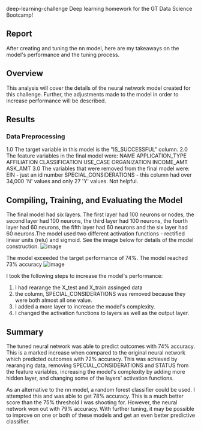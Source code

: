 deep-learning-challenge
Deep learning homework for the GT Data Science Bootcamp!

## Report

After creating and tuning the nn model, here are my takeaways on the model's performance and the tuning process.

## Overview

This analysis will cover the details of the neural network model created for this challenge. Further, the adjustments made to the model in order to increase performance will be described.

## Results

### Data Preprocessing

1.0  The target variable in this model is the "IS_SUCCESSFUL" column.
2.0 The feature variables in the final model were:
    NAME
    APPLICATION_TYPE
    AFFILIATION
    CLASSIFICATION
    USE_CASE
    ORGANIZATION
    INCOME_AMT
    ASK_AMT
3.0 The variables that were removed from the final model were:
     EIN - just an id number
     SPECIAL_CONSIDERATIONS - this column had over 34,000 'N' values and only 27 'Y' values. Not helpful.

## Compiling, Training, and Evaluating the Model
The final model had six layers. The first layer had 100 neurons or nodes, the second layer had 100 neurons, the third layer had 100 neurons, the fourth layer had 60 neurons, the fifth layer had 60 neurons and the six layer had 60 neurons.The model used two different  activation functions - rectified linear units (relu) and sigmoid. See the image below for details of the model construction.
![image](https://github.com/Hardikgehlot1/deep-learning-challenge/assets/120690578/e2dcf714-4190-4bc1-94a6-875fb6c9d5e0)

The model exceeded the target performance of 74%. The model reached 73% accuracy 
![image](https://github.com/Hardikgehlot1/deep-learning-challenge/assets/120690578/47014799-b83a-447b-a6e9-02f2076592bb)



I took the following steps to increase the model's performance:
  1.  I had rearange the X_test and X_train assinged data
  2. the column, SPECIAL_CONSIDERATIONS  was removed because they were both almost all one value.
  3.  I added a more layer to increase the model's complexity.
  4. I changed the activation functions to layers as well as the output layer.
  
  ## Summary
The tuned neural network was able to predict outcomes with 74% accuracy. This is a marked increase when compared to the original neural network which predicted outcomes with 72% accuracy. This was achieved by rearanging data, removing SPECIAL_CONSIDERATIONS and STATUS from the feature variables, increasing the model's complexity by adding more hidden layer, and changing some of the layers' activation functions.

As an alternative to the nn model, a random forest classifier could be used. I attempted this and was able to get 78% accuracy. This is a much better score than the 75% threshold I was shooting for. However, the neural network won out with 79% accuracy. With further tuning, it may be possible to improve on one or both of these models and get an even better predictive classifier.
  
  
